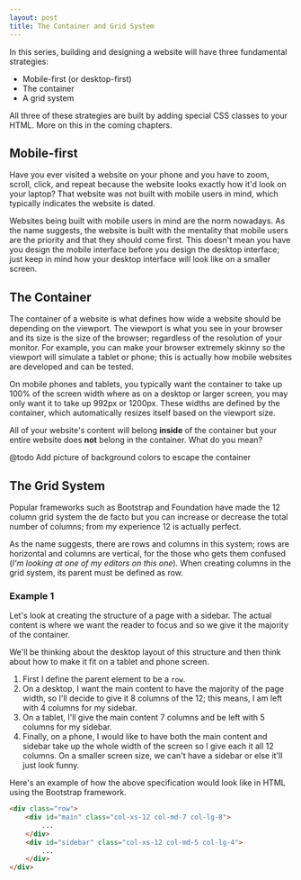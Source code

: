 ```yaml
---
layout: post
title: The Container and Grid System
---
```


In this series, building and designing a website will have three fundamental strategies:

- Mobile-first (or desktop-first)
- The container
- A grid system

All three of these strategies are built by adding special CSS classes to your HTML. More on this in the coming chapters.

## Mobile-first

Have you ever visited a website on your phone and you have to zoom, scroll, click, and repeat because the website looks exactly how it'd look on your laptop? That website was not built with mobile users in mind, which typically indicates the website is dated.

Websites being built with mobile users in mind are the norm nowadays. As the name suggests, the website is built with the mentality that mobile users are the priority and that they should come first. This doesn't mean you have you design the mobile interface before you design the desktop interface; just keep in mind how your desktop interface will look like on a smaller screen.

## The Container

The container of a website is what defines how wide a website should be depending on the viewport. The viewport is what you see in your browser and its size is the size of the browser; regardless of the resolution of your monitor. For example, you can make your browser extremely skinny so the viewport will simulate a tablet or phone; this is actually how mobile websites are developed and can be tested.

On mobile phones and tablets, you typically want the container to take up 100% of the screen width where as on a desktop or larger screen, you may only want it to take up 992px or 1200px. These widths are defined by the container, which automatically resizes itself based on the viewport size.

All of your website's content will belong **inside** of the container but your entire website does **not** belong in the container. What do you mean?

@todo Add picture of background colors to escape the container

## The Grid System

Popular frameworks such as Bootstrap and Foundation have made the 12 column grid system the de facto but you can increase or decrease the total number of columns; from my experience 12 is actually perfect.

As the name suggests, there are rows and columns in this system; rows are horizontal and columns are vertical, for the those who gets them confused (*I'm looking at one of my editors on this one*). When creating columns in the grid system, its parent must be defined as row.

### Example 1

Let's look at creating the structure of a page with a sidebar. The actual content is where we want the reader to focus and so we give it the majority of the container.

We'll be thinking about the desktop layout of this structure and then think about how to make it fit on a tablet and phone screen.

1. First I define the parent element to be a `row`.
1. On a desktop, I want the main content to have the majority of the page width, so I'll decide to give it 8 columns of the 12; this means, I am left with 4 columns for my sidebar.
1. On a tablet, I'll give the main content 7 columns and be left with 5 columns for my sidebar.
1. Finally, on a phone, I would like to have both the main content and sidebar take up the whole width of the screen so I give each it all 12 columns. On a smaller screen size, we can't have a sidebar or else it'll just look funny.

Here's an example of how the above specification would look like in HTML using the Bootstrap framework.

```html
<div class="row">
    <div id="main" class="col-xs-12 col-md-7 col-lg-8">
        ...
    </div>
    <div id="sidebar" class="col-xs-12 col-md-5 col-lg-4">
        ...
    </div>
</div>
```

